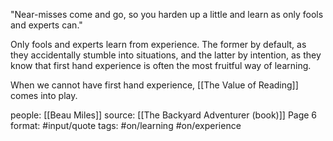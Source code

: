 "Near-misses come and go, so you harden up a little and learn as only fools and experts can."

Only fools and experts learn from experience. The former by default, as they accidentally stumble into situations, and the latter by intention, as they know that first hand experience is often the most fruitful way of learning.

When we cannot have first hand experience, [[The Value of Reading]] comes into play.


people: [[Beau Miles]]
source: [[The Backyard Adventurer (book)]] Page 6
format:  #input/quote 
tags: #on/learning #on/experience

